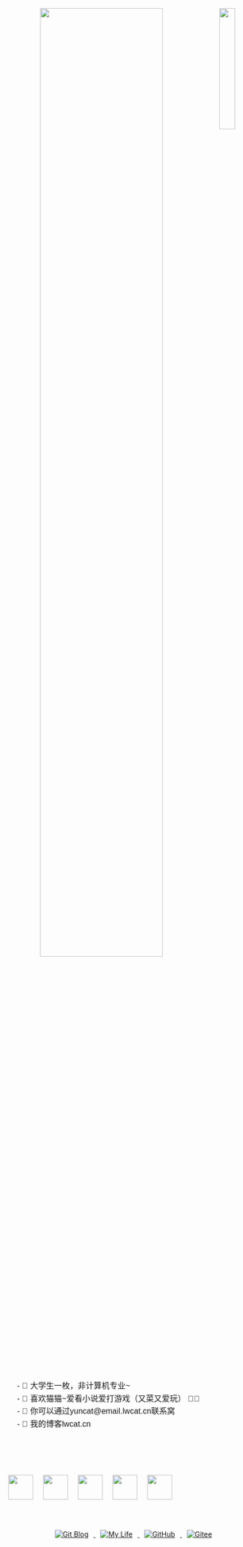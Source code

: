 <div align="center">
  <!-- 头像和简介图标 -->
  <img src="https://img.czzu.cn/u/git/sAc68e9u.png" width="25%" align="right" />
  <img src="https://cdn.lwcat.cn/git.svg" width="70%" />
  <br><br>

  <!-- 个人简介 -->
  <pre style="text-align: left; font-size: 16px; line-height: 1.6; font-family: 'Arial', sans-serif;">
    - 🌱 大学生一枚，非计算机专业~
    - 🐾 喜欢猫猫~爱看小说爱打游戏（又菜又爱玩） 🐤🐥
    - 💬 你可以通过yuncat@email.lwcat.cn联系窝
    - 🤔 我的博客lwcat.cn
  </pre>
  <br><br>

  <div style="display: flex; align-items: center;">
    <img src="https://cdn.lwcat.cn/wordpress/them/assets/images/top/meow.gif" height="50" style="margin-right: 20px;" />
    <img src="https://cdn.lwcat.cn/wordpress/them/assets/images/top/lemon.gif" height="50" style="margin-right: 20px;" />
    <img src="https://cdn.lwcat.cn/wordpress/them/assets/images/top/dance.gif" height="50" style="margin-right: 20px;" />
    <img src="https://cdn.lwcat.cn/wordpress/them/assets/images/top/lolisister2.gif" height="50" style="margin-right: 20px;" />
    <img src="https://cdn.lwcat.cn/wordpress/them/assets/images/top/lolisister1.gif" height="50" style="margin-right: 20px;" />
  </div>
  <br><br><br>

<a href="https://lwcat.cn">
  <img src="https://cdn.lwcat.cn/gitblog.svg" alt="Git Blog" style="margin: 10px;">
</a>
<a href="https://mylove.lifestyle">
  <img src="https://cdn.lwcat.cn/gitmylife.svg" alt="My Life" style="margin: 10px;">
</a>
<a href="https://github.com/smcloudcat/">
  <img src="https://cdn.lwcat.cn/github.svg" alt="GitHub" style="margin: 10px;">
</a>
<a href="https://gitee.com/ximami/">
  <img src="https://cdn.lwcat.cn/gitee.svg" alt="Gitee" style="margin: 10px;">
</a>
</div>
